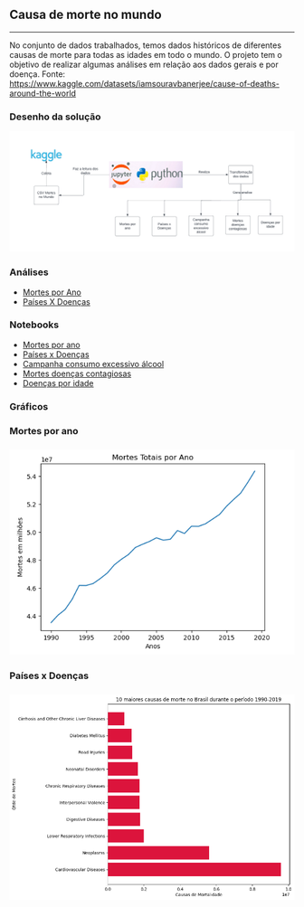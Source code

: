 ## Causa de morte no mundo

----

No conjunto de dados trabalhados, temos dados históricos de diferentes causas de morte para todas as idades em todo o mundo. O projeto tem o objetivo de realizar algumas análises em relação aos dados gerais e por doença.
Fonte: <https://www.kaggle.com/datasets/iamsouravbanerjee/cause-of-deaths-around-the-world>

### Desenho da solução

![Desenho solucao](/images/mortes.png)

### Análises
- [Mortes por Ano](/paginas/mortes_ano.md)
- [Países X Doenças](/paginas/paises_doencas.md)

### Notebooks
- [Mortes por ano](/fontes/programacao_para_analise.ipynb)
- [Países x Doenças](/fontes/paises_doencas.ipynb)
- [Campanha consumo excessivo álcool](/fontes/alcohol_campain.ipynb)
- [Mortes doenças contagiosas](/fontes/deaths_contagius.ipynb)
- [Doenças por idade](/fontes/Trabalho_Idade_doencas.ipynb)


### Gráficos

### Mortes por ano
### ![Mortes por ano](images/mortes_ano.png)

### Países x Doenças
### ![Países x Doenças](images/mortes_brasil.png)